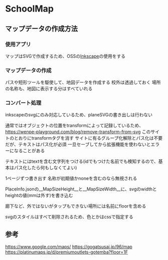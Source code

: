 # SchoolMap

## マップデータの作成方法

### 使用アプリ

マップはSVGで作成するため、OSSの[Inkscape](https://inkscape.org/ja/)の使用をする

### マップデータの作成

パスや短形ツールを駆使して、地図データを作成する
校外は透過しておく
場所の名称も、地図に表示する分はすべていれる

### コンバート処理

inkscapeのsvgにのみ対応しているため、planeSVGの書き出しは行わない

通常ではオブジェクトの位置をtransformによって記録しているため、
<https://wenpe-playground.com/blog/remove-transform-from-svg>
このサイトのとおりにtransformタグを消す
サイトに有るグループ化解除とパス化は不要だが、テキストはパス化が必須
一旦セーブしてから拡張機能を使わないとエラーになることがある

テキストにはtextを含む文字列をつける(idでもつけた名前でも検知するので、基本はパス化したら何もしなくてよい)

1ページずつ書き出す
名称が初期値かnoneを含むのなら無視される

PlaceInfo.jsonの__MapSizeHeight__と__MapSizeWidth__に、svgのwidthとheightの値(mmは外す)を書き込む

廊下など、外ではないがタップもできない場所には名前にfloorを含める

svgのスタイルはすべて削除されるため、色とかはcssで指定する

## 参考

<https://www.google.com/maps/>
<https://gogatsusai.jp/96/map>
<https://platinumaps.jp/d/premiumoutlets-gotemba?floor=1F>
